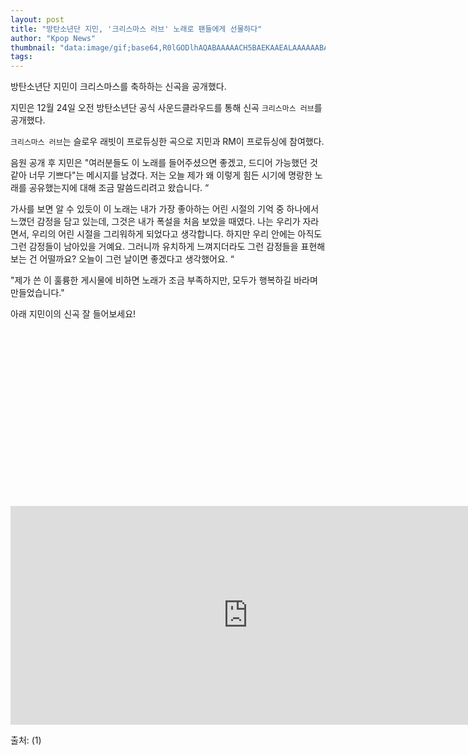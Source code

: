 ```yaml
---
layout: post
title: "방탄소년단 지민, '크리스마스 러브' 노래로 팬들에게 선물하다"
author: "Kpop News"
thumbnail: "data:image/gif;base64,R0lGODlhAQABAAAAACH5BAEKAAEALAAAAAABAAEAAAICTAEAOw=="
tags: 
---
```



방탄소년단 지민이 크리스마스를 축하하는 신곡을 공개했다.

지민은 12월 24일 오전 방탄소년단 공식 사운드클라우드를 통해 신곡 `크리스마스 러브`를 공개했다.

`크리스마스 러브`는 슬로우 래빗이 프로듀싱한 곡으로 지민과 RM이 프로듀싱에 참여했다.

음원 공개 후 지민은 "여러분들도 이 노래를 들어주셨으면 좋겠고, 드디어 가능했던 것 같아 너무 기쁘다"는 메시지를 남겼다. 저는 오늘 제가 왜 이렇게 힘든 시기에 명랑한 노래를 공유했는지에 대해 조금 말씀드리려고 왔습니다. “

가사를 보면 알 수 있듯이 이 노래는 내가 가장 좋아하는 어린 시절의 기억 중 하나에서 느꼈던 감정을 담고 있는데, 그것은 내가 폭설을 처음 보았을 때였다. 나는 우리가 자라면서, 우리의 어린 시절을 그리워하게 되었다고 생각합니다. 하지만 우리 안에는 아직도 그런 감정들이 남아있을 거예요. 그러니까 유치하게 느껴지더라도 그런 감정들을 표현해보는 건 어떨까요? 오늘이 그런 날이면 좋겠다고 생각했어요. “

"제가 쓴 이 훌륭한 게시물에 비하면 노래가 조금 부족하지만, 모두가 행복하길 바라며 만들었습니다."

아래 지민이의 신곡 잘 들어보세요!


<div class="video_wrapper" style="padding-top: 56.25%;">
    <iframe width="760" height="350" frameborder="0" allow="accelerometer; autoplay; clipboard-write; encrypted-media; gyroscope; picture-in-picture" allowfullscreen="" class="lazyload" src="https://w.soundcloud.com/player/?url=https%3A//api.soundcloud.com/tracks/953231962&color=%23ff5500&auto_play=false&hide_related=false&show_comments=true&show_user=true&show_reposts=false&show_teaser=true&visual=true"></iframe>
</div>


출처: (1)